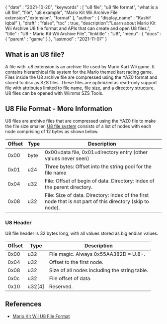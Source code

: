 {
  "date" : "2021-10-20",
  "keywords" : [ "u8 file", "u8 file format", "what is a u8 file", "file", "u8 example", "Mario Kit Wii Archive File extension","extension", "format" ],
  "author" : {
    "display_name" : "Kashif Iqbal"
  },
  "draft" : "false",
  "toc" : true,
  "description":"Learn about Mario Kit Wii Archive U8 file format and APIs that can create and open U8 files.",
  "title" : "U8 - Mario Kit Wii Archive File",
  "linktitle" : "U8",
  "menu" : {
    "docs" : {
      "parent" : "game"
    }
  },
  "lastmod" : "2021-11-07"
}

## What is an U8 file?

A file with .u8 extension is an archive file used by Mario Kart Wii game. It contains hierarchical file system for the Mario themed kart racing game. Files inside the U8 archive file are compressed using the YAZ0 format and stored to disc as SZS files. These files are optimized as read-only support file with attributes limited to file name, file size, and a directory structure. U8 files can be opened with Wiimms SZS Tools.

## U8 File Format - More Information

U8 files are archive files that are compressed using the YAZ0 file to make the file size smaller. [U8 file system](https://wiki.tockdom.com/wiki/U8_(File_Format)) consists of a list of nodes with each node comprising of 12 bytes as shown below.

|Offset|Type|Description|
---|---|---|
|0x00	|byte	|0x00=data file, 0x01=directory entry (other values never seen)|
|0x01	|u24|	Three bytes: Offset into the string pool for the file name|
|0x04	|u32	|File: Offset of begin of data. Directory: Index of the parent directory.
|0x08	|u32	|File: Size of data. Directory: Index of the first node that is not part of this directory (skip to node).|

### U8 Header

U8 file header is 32 bytes long, with all values stored as big endian values.

|Offset|Type|Description|
---|---|---|
|0x00|	u32	|File magic. Always 0x55AA382D = U.8-.|
|0x04|	u32	|Offset to the first node.|
|0x08|	u32	|Size of all nodes including the string table.|
|0x0c|	u32	|File offset of data.|
|0x10|	u32[4]	|Reserved.|

## References

 * [Mario Kit Wii U8 File Format](https://wiki.tockdom.com/wiki/U8_(File_Format))
